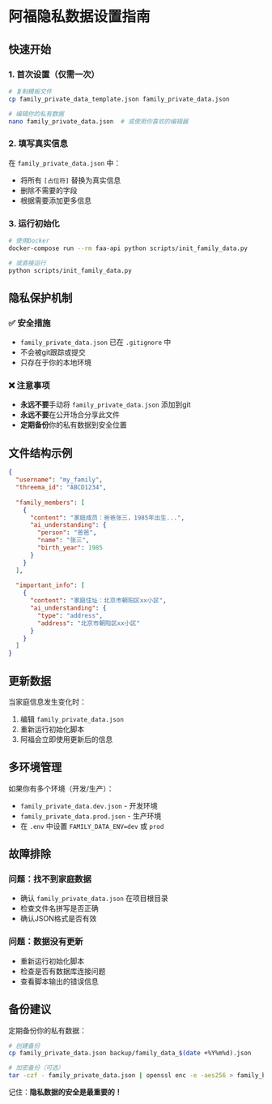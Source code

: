 # 阿福隐私数据设置指南

## 快速开始

### 1. 首次设置（仅需一次）
```bash
# 复制模板文件
cp family_private_data_template.json family_private_data.json

# 编辑你的私有数据
nano family_private_data.json  # 或使用你喜欢的编辑器
```

### 2. 填写真实信息
在 `family_private_data.json` 中：
- 将所有 `[占位符]` 替换为真实信息
- 删除不需要的字段
- 根据需要添加更多信息

### 3. 运行初始化
```bash
# 使用Docker
docker-compose run --rm faa-api python scripts/init_family_data.py

# 或直接运行
python scripts/init_family_data.py
```

## 隐私保护机制

### ✅ 安全措施
- `family_private_data.json` 已在 `.gitignore` 中
- 不会被git跟踪或提交
- 只存在于你的本地环境

### ❌ 注意事项
- **永远不要**手动将 `family_private_data.json` 添加到git
- **永远不要**在公开场合分享此文件
- **定期备份**你的私有数据到安全位置

## 文件结构示例

```json
{
  "username": "my_family",
  "threema_id": "ABCD1234",
  
  "family_members": [
    {
      "content": "家庭成员：爸爸张三，1985年出生...",
      "ai_understanding": {
        "person": "爸爸",
        "name": "张三",
        "birth_year": 1985
      }
    }
  ],
  
  "important_info": [
    {
      "content": "家庭住址：北京市朝阳区xx小区",
      "ai_understanding": {
        "type": "address",
        "address": "北京市朝阳区xx小区"
      }
    }
  ]
}
```

## 更新数据

当家庭信息发生变化时：
1. 编辑 `family_private_data.json`
2. 重新运行初始化脚本
3. 阿福会立即使用更新后的信息

## 多环境管理

如果你有多个环境（开发/生产）：
- `family_private_data.dev.json` - 开发环境
- `family_private_data.prod.json` - 生产环境
- 在 `.env` 中设置 `FAMILY_DATA_ENV=dev` 或 `prod`

## 故障排除

### 问题：找不到家庭数据
- 确认 `family_private_data.json` 在项目根目录
- 检查文件名拼写是否正确
- 确认JSON格式是否有效

### 问题：数据没有更新
- 重新运行初始化脚本
- 检查是否有数据库连接问题
- 查看脚本输出的错误信息

## 备份建议

定期备份你的私有数据：
```bash
# 创建备份
cp family_private_data.json backup/family_data_$(date +%Y%m%d).json

# 加密备份（可选）
tar -czf - family_private_data.json | openssl enc -e -aes256 > family_backup.enc
```

记住：**隐私数据的安全是最重要的！** 
